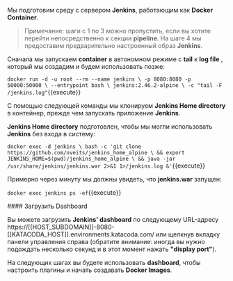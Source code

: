 Мы подготовим среду с сервером **Jenkins**, работающим как **Docker Container**.

> Примечание: шаги с 1 по 3 можно пропустить, если вы хотите перейти непосредственно к секции **pipeline**. На шаге 4 мы предоставим предварительно настроенный образ **Jenkins**.

Сначала мы запускаем **container** в автономном режиме с **tail**  к **log file** , который мы создадим и будем использовать позже:

`docker run -d -u root --rm --name jenkins \
    -p 8080:8080 -p 50000:50000 \
    --entrypoint bash \
    jenkins:2.46.2-alpine \
    -c "tail -F /jenkins.log"`{{execute}}
    
    
С помощью следующей команды мы клонируем **Jenkins Home directory** в контейнер, прежде чем запускать приложение **Jenkins**. 

**Jenkins Home directory** подготовлен, чтобы мы могли использовать **Jenkins** без входа в систему:

`docker exec -d jenkins \
    bash -c 'git clone https://github.com/oveits/jenkins_home_alpine \
        && export JENKINS_HOME=$(pwd)/jenkins_home_alpine \
        && java -jar /usr/share/jenkins/jenkins.war 2>&1 1>/jenkins.log &'`{{execute}}

Примерно через минуту мы должны увидеть, что **jenkins.war** запущен:

`docker exec jenkins ps -ef`{{execute}}

#### Загрузить Dashboard

Вы можете загрузить **Jenkins' dashboard** по следующему URL-адресу https://[[HOST_SUBDOMAIN]]-8080-[[KATACODA_HOST]].environments.katacoda.com/ или щелкнув вкладку панели управления справа (обратите внимание: иногда вы нужно подождать несколько секунд и в этот момент нажать **"display port"**).

На следующих шагах вы будете использовать **dashboard**, чтобы настроить плагины и начать создавать **Docker Images**.
